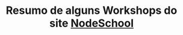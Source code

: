 ---
layout: post-list
title: Resumo de alguns Workshops do site [NodeSchool](https://nodeschool.io/pt-br/)
excerpt: "Resumo de alguns Workshops"
comments: true
---